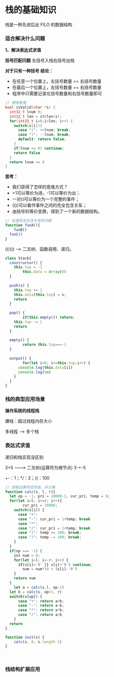 # 栈的基础知识
栈是一种先进后出 FILO 的数据结构

### 适合解决什么问题

**1、解决表达式求值**

**括号匹配问题**
左括号入栈右括号出栈

**对于只有一种括号**
**结论：**

* 在任意一个位置上，左括号数量 >= 右括号数量
* 在最后一个位置上，左括号数量 == 右括号数量
* 程序中只需要记录左括号数量和右括号数量即可

```c++
// 使用差值
bool isValid(char *s) {
  int32_t lnum 0;
  int32_t len = strlen(s);
  for(int32_t i=0;i<len; i++) {
    switch(s[i]){
      case "(": ++lnum; break;
      case ")": --lnum; break;
      default: return false;
    }
    if(lnum >= 0) continue;
    return false
  }
  return lnum == 0
}
```

**思考：**

* 我们获得了怎样的思维方式？
* +1可以等价为进，-1可以等价为出；
* 一对()可以等价为一个完整的事件；
* (())可以看作事件之间的完全包含关系；
* 由括号的等价变换，得到了一个新的数据结构。

```javascript
// 处理完全包含关系的问题
function funA(){
	funB()
  funC()
}
```

(()()) --> 二叉树、函数调用、递归。

```javascript
class Stack{
  constructor() {
    this.top = -1
		this.data = Array(0)
  }
  
  push(x) {
    this.top += 1
    this.data[this.top] = x;
    return
  }
  
  pop() {
		if(this.empty()) return;
    this.top -= 1
    return
  }
  
  empty() {
		return this.top===-1
  }
  
  output() {
		for(let i=0; i<=this.top;i++) {
      console.log(this.data[i])
      console.log(\n)
    }
  }
}
```



### 栈的典型应用场景

**操作系统的线程栈**

爆栈：超过线程内存大小

多线程 --> 多个栈



### 表达式求值

递归和栈实现没区别

3+5 ---> 二叉树(运算符为根节点) 3-+-5

+-：1；*/：2；()：100

```javascript
// 获取运算符优先级，并计算
function calc(s, l, r){
  let op = -1, pri = 10000-1, cur_pri, temp = 0;
  for(let i=l; i<=r; i++){
		cur_pri = 10000;
    switch(s[i]) {
      case "+":
      case "-": cur_pri = 1+temp; break
      case "*":
      case "/": cur_pri = 2+temp; break
      case "(": temp += 100; break;
      case ")": temp -= 100; break;
    }
  }
  if(op === -1) {
    int num = 0;
    for(let i=l; i<-r; i++) {
      if(s[i]<'0' }} s[i]>'9') continue;
    	num = num*10 + (s[i]-'0')
    }
  	return num
  }
	let a = calc(s,l, op-1)
  let b = calc(s, op+1, r)
  switch(s[op]) {
      case "+": return a+b;
      case "-": return a-b;
      case "*":	return a*b;
      case "/": return a/b
    }
  return
}

function init(s) {
	calc(s, 0, s.length-1)
}
```

​      

### 栈结构扩展应用



